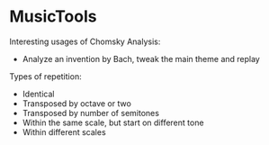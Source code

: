 # MusicTools

Interesting usages of Chomsky Analysis:
- Analyze an invention by Bach, tweak the main theme and replay

Types of repetition:
- Identical
- Transposed by octave or two
- Transposed by number of semitones
- Within the same scale, but start on different tone
- Within different scales